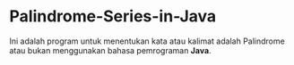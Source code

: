 # Palindrome-Series-in-Java

<p>Ini adalah program untuk menentukan kata atau kalimat adalah Palindrome atau bukan menggunakan bahasa pemrograman <strong>Java</strong>.</p>

